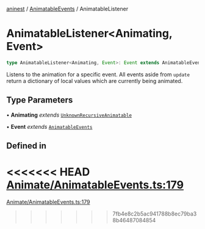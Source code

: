[aninest](../../index.md) / [AnimatableEvents](../index.md) / AnimatableListener

# AnimatableListener\<Animating, Event\>

```ts
type AnimatableListener<Animating, Event>: Event extends AnimatableEventsWithValue ? Listener<Partial<LocalAnimatable<Animating>>> : Listener<undefined>;
```

Listens to the animation for a specific event.
All events aside from `update` return a dictionary of local values which are currently being animated.

## Type Parameters

• **Animating** *extends* [`UnknownRecursiveAnimatable`](../../AnimatableTypes/type-aliases/UnknownRecursiveAnimatable.md)

• **Event** *extends* [`AnimatableEvents`](AnimatableEvents.md)

## Defined in

<<<<<<< HEAD
[Animate/AnimatableEvents.ts:179](https://github.com/zphrs/aninest/tree//core/src/Animate/AnimatableEvents.ts#L179)
=======
[Animate/AnimatableEvents.ts:179](https://github.com/zphrs/aninest/blob/37209a6/src/Animate/AnimatableEvents.ts#L179)
>>>>>>> 7fb4e8c2b5ac941788b8ec79ba38b46487084854
